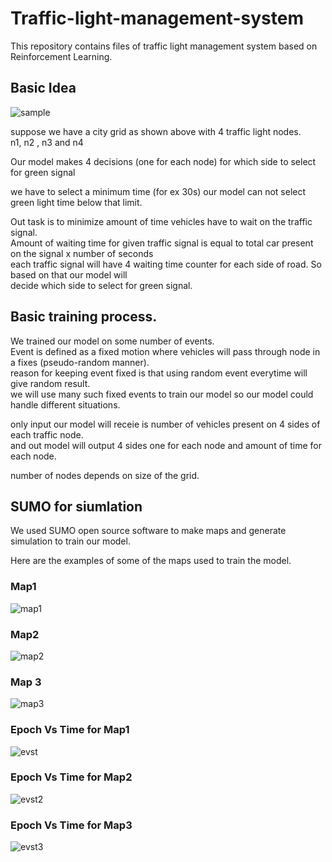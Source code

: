 # Traffic-light-management-system
This repository contains files of traffic light management system based on Reinforcement Learning.

## Basic Idea 

![sample](documentation/samplecity1.png)

suppose we have a city grid as shown above with 4 traffic light nodes.<br/>
n1, n2 , n3 and n4

Our model makes 4 decisions (one for each node)  for which side to select for green signal<br/>

we have to select a minimum time (for ex 30s) our model can not select green light time below that limit.

Out task is to minimize amount of time vehicles have to wait on the traffic signal.<br/>
Amount of waiting time for given traffic signal is equal to total car present on the signal x number of seconds<br/>
each traffic signal will have 4 waiting time counter for each side of road. So based on that our model will<br/>
decide which side to select for green signal.

## Basic training process.

We trained our model on some number of events.<br/>
Event is defined as a fixed motion where vehicles will pass through node in a fixes (pseudo-random manner).<br/>
reason for keeping event fixed is that using random event everytime will give random result.<br/>
we will use many such fixed events to train our model so our model could handle different situations.

only input our model will receie is number of vehicles present on 4 sides of each traffic node.<br/>
and out model will output 4 sides one for each node and amount of time for each node.

number of nodes depends on size of the grid.

## SUMO for siumlation

We used SUMO open source software to make maps and generate simulation to train our model.

Here are the examples of some of the maps used to train the model.

### Map1 
![map1](maps_images/city2.JPG)

### Map2
![map2](maps_images/city3.JPG)

### Map 3
![map3](maps_images/citymap.JPG)

###  Epoch Vs Time for Map1

![evst](plots/time_vs_epoch_city1.png)

### Epoch Vs Time for Map2
![evst2](plots/time_vs_epoch_city3.png)

### Epoch Vs Time for Map3
![evst3](plots/time_vs_epoch_model.png)



